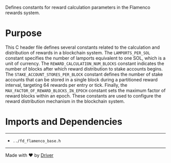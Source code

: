 <!--------------------------------------------------------------------------------->
<!-- IMPORTANT: This file is auto-generated by Driver (https://driver.ai). -------->
<!-- Manual edits may be overwritten on future commits. --------------------------->
<!--------------------------------------------------------------------------------->

Defines constants for reward calculation parameters in the Flamenco rewards system.

# Purpose
This C header file defines several constants related to the calculation and distribution of rewards in a blockchain system. The `LAMPORTS_PER_SOL` constant specifies the number of lamports equivalent to one SOL, which is a unit of currency. The `REWARD_CALCULATION_NUM_BLOCKS` constant indicates the number of blocks after which reward distribution to stake accounts begins. The `STAKE_ACCOUNT_STORES_PER_BLOCK` constant defines the number of stake accounts that can be stored in a single block during a partitioned reward interval, targeting 64 rewards per entry or tick. Finally, the `MAX_FACTOR_OF_REWARD_BLOCKS_IN_EPOCH` constant sets the maximum factor of reward blocks within an epoch. These constants are used to configure the reward distribution mechanism in the blockchain system.
# Imports and Dependencies

---
- `../fd_flamenco_base.h`



---
Made with ❤️ by [Driver](https://www.driver.ai/)